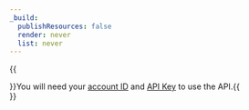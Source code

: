 ```yaml
---
_build:
  publishResources: false
  render: never
  list: never
---
```


{{<Aside type="note">}}You will need your [account ID](/fundamentals/setup/find-account-and-zone-ids/) and [API Key](/fundamentals/api/get-started/keys/#view-your-global-api-key) to use the API.{{</Aside>}}